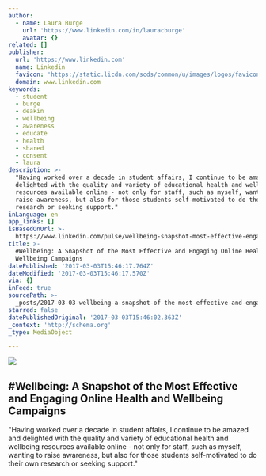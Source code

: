 ```yaml
---
author:
  - name: Laura Burge
    url: 'https://www.linkedin.com/in/lauracburge'
    avatar: {}
related: []
publisher:
  url: 'https://www.linkedin.com'
  name: Linkedin
  favicon: 'https://static.licdn.com/scds/common/u/images/logos/favicons/v1/favicon.ico'
  domain: www.linkedin.com
keywords:
  - student
  - burge
  - deakin
  - wellbeing
  - awareness
  - educate
  - health
  - shared
  - consent
  - laura
description: >-
  "Having worked over a decade in student affairs, I continue to be amazed and
  delighted with the quality and variety of educational health and wellbeing
  resources available online - not only for staff, such as myself, wanting to
  raise awareness, but also for those students self-motivated to do their own
  research or seeking support."
inLanguage: en
app_links: []
isBasedOnUrl: >-
  https://www.linkedin.com/pulse/wellbeing-snapshot-most-effective-engaging-online-health-laura-burge
title: >-
  #Wellbeing: A Snapshot of the Most Effective and Engaging Online Health and
  Wellbeing Campaigns
datePublished: '2017-03-03T15:46:17.764Z'
dateModified: '2017-03-03T15:46:17.570Z'
via: {}
inFeed: true
sourcePath: >-
  _posts/2017-03-03-wellbeing-a-snapshot-of-the-most-effective-and-engaging-on.md
starred: false
datePublishedOriginal: '2017-03-03T15:46:02.363Z'
_context: 'http://schema.org'
_type: MediaObject

---
```

<article style=""><img src="https://media.licdn.com/mpr/mpr/AAEAAQAAAAAAAAuuAAAAJDM1NzQ5OWVkLTlkYWQtNDY0Zi04MGQzLTY1MmNjZmE2OGI0Zg.jpg" /><h1>#Wellbeing: A Snapshot of the Most Effective and Engaging Online Health and Wellbeing Campaigns</h1><p>"Having worked over a decade in student affairs, I continue to be amazed and delighted with the quality and variety of educational health and wellbeing resources available online - not only for staff, such as myself, wanting to raise awareness, but also for those students self-motivated to do their own research or seeking support."</p></article>